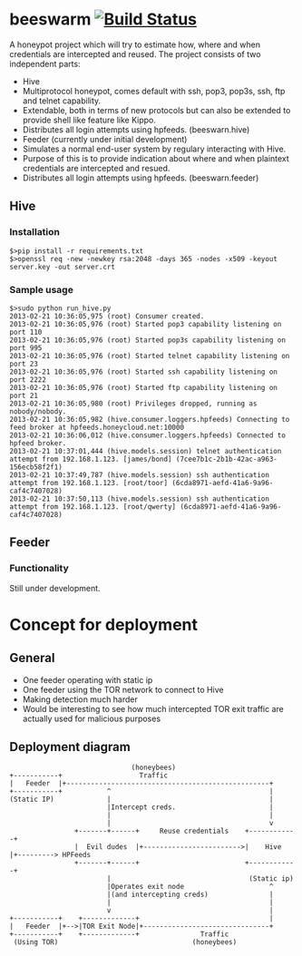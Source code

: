 # beeswarm [![Build Status](https://travis-ci.org/johnnykv/beeswarm.png?branch=master)](https://travis-ci.org/johnnykv/beeswarm)
A honeypot project which will try to estimate how, where and when credentials are intercepted and reused.
The project consists of two independent parts:
* Hive
 * Multiprotocol honeypot, comes default with ssh, pop3, pop3s, ssh, ftp and telnet capability.
 * Extendable, both in terms of new protocols but can also be extended to provide shell like feature like Kippo.
 * Distributes all login attempts using hpfeeds. (beeswarn.hive)
* Feeder (currently under initial development)
 * Simulates a normal end-user system by regulary interacting with Hive.
 * Purpose of this is to provide indication about where and when plaintext credentials are intercepted and resued.
 * Distributes all login attempts using hpfeeds. (beeswarn.feeder)


## Hive
### Installation
``` shell
$>pip install -r requirements.txt
$>openssl req -new -newkey rsa:2048 -days 365 -nodes -x509 -keyout server.key -out server.crt
```

### Sample usage

```
$>sudo python run_hive.py
2013-02-21 10:36:05,975 (root) Consumer created.
2013-02-21 10:36:05,976 (root) Started pop3 capability listening on port 110
2013-02-21 10:36:05,976 (root) Started pop3s capability listening on port 995
2013-02-21 10:36:05,976 (root) Started telnet capability listening on port 23
2013-02-21 10:36:05,976 (root) Started ssh capability listening on port 2222
2013-02-21 10:36:05,976 (root) Started ftp capability listening on port 21
2013-02-21 10:36:05,980 (root) Privileges dropped, running as nobody/nobody.
2013-02-21 10:36:05,982 (hive.consumer.loggers.hpfeeds) Connecting to feed broker at hpfeeds.honeycloud.net:10000
2013-02-21 10:36:06,012 (hive.consumer.loggers.hpfeeds) Connected to hpfeed broker.
2013-02-21 10:37:01,444 (hive.models.session) telnet authentication attempt from 192.168.1.123. [james/bond] (7cee7b1c-2b1b-42ac-a963-156ecb58f2f1)
2013-02-21 10:37:49,787 (hive.models.session) ssh authentication attempt from 192.168.1.123. [root/toor] (6cda8971-aefd-41a6-9a96-caf4c7407028)
2013-02-21 10:37:50,113 (hive.models.session) ssh authentication attempt from 192.168.1.123. [root/qwerty] (6cda8971-aefd-41a6-9a96-caf4c7407028)
```

## Feeder
### Functionality
Still under development.

# Concept for deployment

## General
* One feeder operating with static ip
* One feeder using the TOR network to connect to Hive
 * Making detection much harder
 * Would be interesting to see how much intercepted TOR exit traffic are actually used for malicious purposes

## Deployment diagram
                                  (honeybees)
    +-----------+                   Traffic
    |   Feeder  |+--------------------------------------------------+
    +-----------+           ^                                       |
    (Static IP)             |                                       |
                            |Intercept creds.                       |
                            |                                       |
                            |                                       v
                    +-------+------+     Reuse credentials    +------------+
                    |  Evil dudes  |+------------------------>|    Hive    |+---------> HPFeeds
                    +-------+------+                          +------------+
                            |                                  (Static ip)
                            |Operates exit node                     ^
                            |(and intercepting creds)               |
                            |                                       |
                            v                                       |
    +-----------+    +-------------+                                |
    |   Feeder  |+-->|TOR Exit Node|+-------------------------------+
    +-----------+    +-------------+               Traffic
     (Using TOR)                                 (honeybees)
